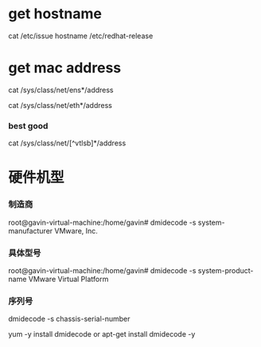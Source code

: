 # get hostname
cat /etc/issue
hostname
/etc/redhat-release

# get mac address

cat /sys/class/net/ens*/address

cat /sys/class/net/eth*/address
### best good
cat /sys/class/net/[^vtlsb]*/address

# 硬件机型
### 制造商
root@gavin-virtual-machine:/home/gavin# dmidecode -s system-manufacturer
VMware, Inc.
### 具体型号
root@gavin-virtual-machine:/home/gavin# dmidecode -s system-product-name
VMware Virtual Platform
### 序列号
dmidecode -s chassis-serial-number

yum -y install dmidecode          or        apt-get install dmidecode -y